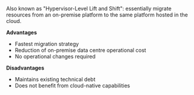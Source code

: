 Also known as "Hypervisor-Level Lift and Shift": essentially migrate resources from an on-premise platform to the same platform hosted in the cloud.

**Advantages**
* Fastest migration strategy
* Reduction of on-premise data centre operational cost
* No operational changes required

**Disadvantages**
* Maintains existing technical debt
* Does not benefit from cloud-native capabilities